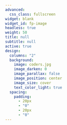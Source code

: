 ```yaml
---
advanced:
  css_class: fullscreen
widget: blank
widget_id: fp-image
headless: true
weight: 50
title: null
subtitle: null
active: true
design:
  columns: "2"
  background:
    image: coders.jpg
    image_darken: 0
    image_parallax: false
    image_position: center
    image_size: cover
    text_color_light: true
  spacing:
    padding:
      - 20px
      - "0"
      - 20px
      - "0"
---
```

